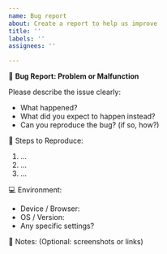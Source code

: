```yaml
---
name: Bug report
about: Create a report to help us improve
title: ''
labels: ''
assignees: ''

---
```


🐞 **Bug Report: Problem or Malfunction**

Please describe the issue clearly:
- What happened?
- What did you expect to happen instead?
- Can you reproduce the bug? (if so, how?)

🧪 Steps to Reproduce:
1. ...
2. ...
3. ...

💻 Environment:
- Device / Browser:
- OS / Version:
- Any specific settings?

📝 Notes:
(Optional: screenshots or links)
